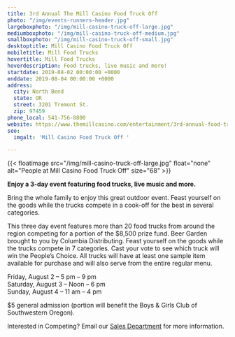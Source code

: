 ```yaml
---
title: 3rd Annual The Mill Casino Food Truck Off
photo: "/img/events-runners-header.jpg"
largeboxphoto: "/img/mill-casino-truck-off-large.jpg"
mediumboxphoto: "/img/mill-casino-truck-off-medium.jpg"
smallboxphoto: "/img/mill-casino-truck-off-small.jpg"
desktoptitle: Mill Casino Food Truck Off
mobiletitle: Mill Food Trucks
hovertitle: Mill Food Trucks
hoverdescription: Food trucks, live music and more!
startdate: 2019-08-02 00:00:00 +0000
enddate: 2019-08-04 00:00:00 +0000
address:
  city: North Bend
  state: OR
  street: 3201 Tremont St.
  zip: 97459
phone_local: 541-756-8800
website: https://www.themillcasino.com/entertainment/3rd-annual-food-truck-off/
seo:
  imgalt: 'Mill Casino Food Truck Off '

---
```

{{< floatimage src="/img/mill-casino-truck-off-large.jpg" float="none" alt="People at Mill Casino Food Truck Off" size="68" >}}

**Enjoy a 3-day event featuring food trucks, live music and more.**

Bring the whole family to enjoy this great outdoor event. Feast yourself on the goods while the trucks compete in a cook-off for the best in several categories.

This three day event features more than 20 food trucks from around the region competing for a portion of the $8,500 prize fund. Beer Garden brought to you by Columbia Distributing. Feast yourself on the goods while the trucks compete in 7 categories. Cast your vote to see which truck will win the People’s Choice. All trucks will have at least one sample item available for purchase and will also serve from the entire regular menu.

Friday, August 2 – 5 pm – 9 pm  
Saturday, August 3 – Noon – 6 pm  
Sunday, August 4 – 11 am – 4 pm

$5 general admission (portion will benefit the Boys & Girls Club of Southwestern Oregon).

Interested in Competing? Email our [Sales Department](mailto:salesdept@themillcasino.com) for more information.